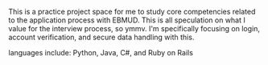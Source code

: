 This is a practice project space for me to study core competencies related to the application process with EBMUD. This is all speculation on what I value for the interview process, so ymmv. I'm specifically focusing on login, account verification, and secure data handling with this.

languages include: Python, Java, C#, and Ruby on Rails
